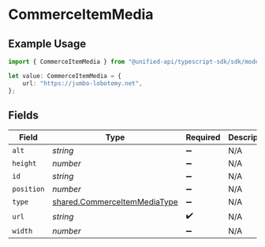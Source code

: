 # CommerceItemMedia

## Example Usage

```typescript
import { CommerceItemMedia } from "@unified-api/typescript-sdk/sdk/models/shared";

let value: CommerceItemMedia = {
    url: "https://jumbo-lobotomy.net",
};
```

## Fields

| Field                                                                               | Type                                                                                | Required                                                                            | Description                                                                         |
| ----------------------------------------------------------------------------------- | ----------------------------------------------------------------------------------- | ----------------------------------------------------------------------------------- | ----------------------------------------------------------------------------------- |
| `alt`                                                                               | *string*                                                                            | :heavy_minus_sign:                                                                  | N/A                                                                                 |
| `height`                                                                            | *number*                                                                            | :heavy_minus_sign:                                                                  | N/A                                                                                 |
| `id`                                                                                | *string*                                                                            | :heavy_minus_sign:                                                                  | N/A                                                                                 |
| `position`                                                                          | *number*                                                                            | :heavy_minus_sign:                                                                  | N/A                                                                                 |
| `type`                                                                              | [shared.CommerceItemMediaType](../../../sdk/models/shared/commerceitemmediatype.md) | :heavy_minus_sign:                                                                  | N/A                                                                                 |
| `url`                                                                               | *string*                                                                            | :heavy_check_mark:                                                                  | N/A                                                                                 |
| `width`                                                                             | *number*                                                                            | :heavy_minus_sign:                                                                  | N/A                                                                                 |